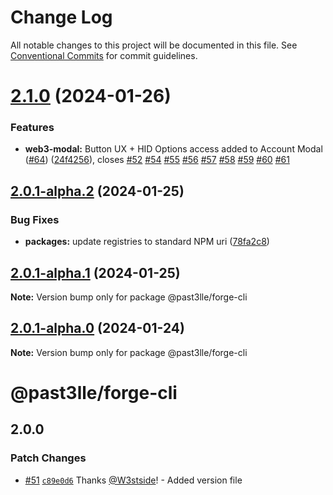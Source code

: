 # Change Log

All notable changes to this project will be documented in this file.
See [Conventional Commits](https://conventionalcommits.org) for commit guidelines.

# [2.1.0](https://github.com/PAST3LLE/past3lle-monorepo/compare/@past3lle/forge-cli@2.0.0-alpha.3...@past3lle/forge-cli@2.1.0) (2024-01-26)


### Features

* **web3-modal:** Button UX + HID Options access added to Account Modal ([#64](https://github.com/PAST3LLE/past3lle-monorepo/issues/64)) ([24f4256](https://github.com/PAST3LLE/past3lle-monorepo/commit/24f42567db28f175cadcd6ec581a5cb8b7ea6c74)), closes [#52](https://github.com/PAST3LLE/past3lle-monorepo/issues/52) [#54](https://github.com/PAST3LLE/past3lle-monorepo/issues/54) [#55](https://github.com/PAST3LLE/past3lle-monorepo/issues/55) [#56](https://github.com/PAST3LLE/past3lle-monorepo/issues/56) [#57](https://github.com/PAST3LLE/past3lle-monorepo/issues/57) [#58](https://github.com/PAST3LLE/past3lle-monorepo/issues/58) [#59](https://github.com/PAST3LLE/past3lle-monorepo/issues/59) [#60](https://github.com/PAST3LLE/past3lle-monorepo/issues/60) [#61](https://github.com/PAST3LLE/past3lle-monorepo/issues/61)





## [2.0.1-alpha.2](https://github.com/PAST3LLE/past3lle-monorepo/compare/@past3lle/forge-cli@2.0.1-alpha.1...@past3lle/forge-cli@2.0.1-alpha.2) (2024-01-25)


### Bug Fixes

* **packages:** update registries to standard NPM uri ([78fa2c8](https://github.com/PAST3LLE/past3lle-monorepo/commit/78fa2c870d2458a22fa0109a2aa29fde94b1cb64))





## [2.0.1-alpha.1](https://github.com/PAST3LLE/past3lle-monorepo/compare/@past3lle/forge-cli@2.0.1-alpha.0...@past3lle/forge-cli@2.0.1-alpha.1) (2024-01-25)

**Note:** Version bump only for package @past3lle/forge-cli





## [2.0.1-alpha.0](https://github.com/PAST3LLE/past3lle-monorepo/compare/@past3lle/forge-cli@2.0.0-alpha.3...@past3lle/forge-cli@2.0.1-alpha.0) (2024-01-24)

**Note:** Version bump only for package @past3lle/forge-cli





# @past3lle/forge-cli

## 2.0.0

### Patch Changes

- [#51](https://github.com/PAST3LLE/monorepo/pull/51) [`c89e0d6`](https://github.com/PAST3LLE/monorepo/commit/c89e0d68f2bcadfd418e04737b5ba1416d714796) Thanks [@W3stside](https://github.com/W3stside)! - Added version file
